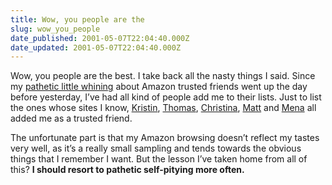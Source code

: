 ```yaml
---
title: Wow, you people are the
slug: wow_you_people
date_published: 2001-05-07T22:04:40.000Z
date_updated: 2001-05-07T22:04:40.000Z
---
```


Wow, you people are the best. I take back all the nasty things I said. Since my [pathetic little whining](http://www.dashes.com/anil/index.php?blogarch/2001_05_01_archive.php#3499740) about Amazon trusted friends went up the day before yesterday, I’ve had all kind of people add me to their lists. Just to list the ones whose sites I know, [Kristin](http://www.booboolina.com/), [Thomas](http://www.vanderwal.net/random/index.html), [Christina](http://eleganthack.com/), [Matt](http://www.hit-or-miss.org) and [Mena](http://www.dollarshort.org/) all added me as a trusted friend.

The unfortunate part is that my Amazon browsing doesn’t reflect my tastes very well, as it’s a really small sampling and tends towards the obvious things that I remember I want. But the lesson I’ve taken home from all of this? **I should resort to pathetic self-pitying more often.**
